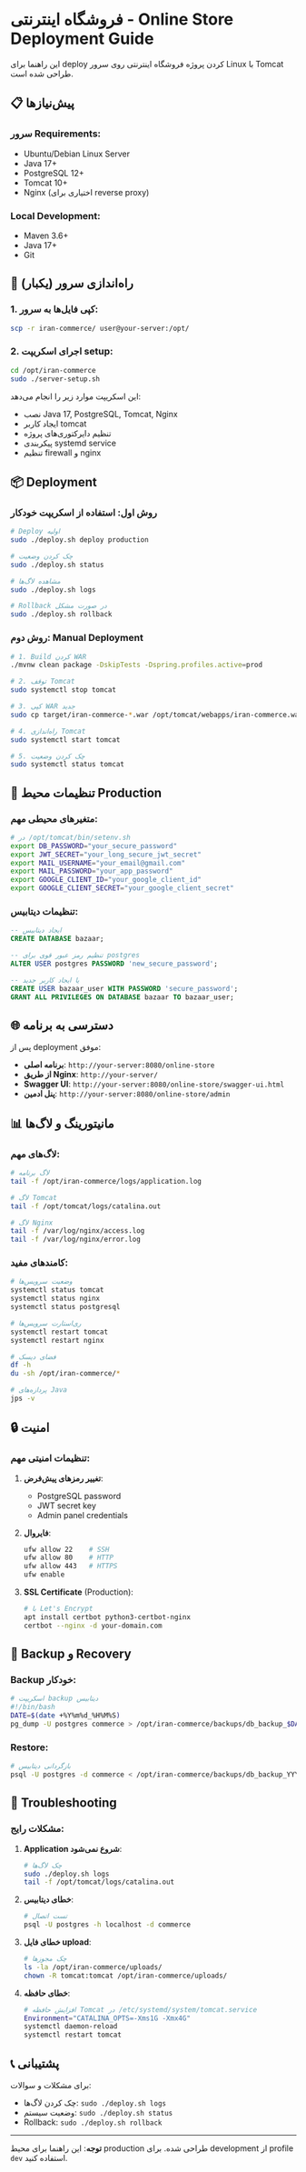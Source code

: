 # فروشگاه اینترنتی - Online Store Deployment Guide

این راهنما برای deploy کردن پروژه فروشگاه اینترنتی روی سرور Linux با Tomcat طراحی شده است.

## 📋 پیش‌نیازها

### سرور Requirements:
- Ubuntu/Debian Linux Server
- Java 17+
- PostgreSQL 12+
- Tomcat 10+
- Nginx (اختیاری برای reverse proxy)

### Local Development:
- Maven 3.6+
- Java 17+
- Git

## 🚀 راه‌اندازی سرور (یکبار)

### 1. کپی فایل‌ها به سرور:
```bash
scp -r iran-commerce/ user@your-server:/opt/
```

### 2. اجرای اسکریپت setup:
```bash
cd /opt/iran-commerce
sudo ./server-setup.sh
```

این اسکریپت موارد زیر را انجام می‌دهد:
- نصب Java 17, PostgreSQL, Tomcat, Nginx
- ایجاد کاربر tomcat
- تنظیم دایرکتوری‌های پروژه
- پیکربندی systemd service
- تنظیم firewall و nginx

## 📦 Deployment

### روش اول: استفاده از اسکریپت خودکار

```bash
# Deploy اولیه
sudo ./deploy.sh deploy production

# چک کردن وضعیت
sudo ./deploy.sh status

# مشاهده لاگ‌ها
sudo ./deploy.sh logs

# Rollback در صورت مشکل
sudo ./deploy.sh rollback
```

### روش دوم: Manual Deployment

```bash
# 1. Build کردن WAR
./mvnw clean package -DskipTests -Dspring.profiles.active=prod

# 2. توقف Tomcat
sudo systemctl stop tomcat

# 3. کپی WAR جدید
sudo cp target/iran-commerce-*.war /opt/tomcat/webapps/iran-commerce.war

# 4. راه‌اندازی Tomcat
sudo systemctl start tomcat

# 5. چک کردن وضعیت
sudo systemctl status tomcat
```

## 🔧 تنظیمات محیط Production

### متغیرهای محیطی مهم:
```bash
# در /opt/tomcat/bin/setenv.sh
export DB_PASSWORD="your_secure_password"
export JWT_SECRET="your_long_secure_jwt_secret"
export MAIL_USERNAME="your_email@gmail.com"
export MAIL_PASSWORD="your_app_password"
export GOOGLE_CLIENT_ID="your_google_client_id"
export GOOGLE_CLIENT_SECRET="your_google_client_secret"
```

### تنظیمات دیتابیس:
```sql
-- ایجاد دیتابیس
CREATE DATABASE bazaar;

-- تنظیم رمز عبور قوی برای postgres
ALTER USER postgres PASSWORD 'new_secure_password';

-- یا ایجاد کاربر جدید
CREATE USER bazaar_user WITH PASSWORD 'secure_password';
GRANT ALL PRIVILEGES ON DATABASE bazaar TO bazaar_user;
```

## 🌐 دسترسی به برنامه

پس از deployment موفق:

- **برنامه اصلی**: `http://your-server:8080/online-store`
- **از طریق Nginx**: `http://your-server/`
- **Swagger UI**: `http://your-server:8080/online-store/swagger-ui.html`
- **پنل ادمین**: `http://your-server:8080/online-store/admin`

## 📊 مانیتورینگ و لاگ‌ها

### لاگ‌های مهم:
```bash
# لاگ برنامه
tail -f /opt/iran-commerce/logs/application.log

# لاگ Tomcat
tail -f /opt/tomcat/logs/catalina.out

# لاگ Nginx
tail -f /var/log/nginx/access.log
tail -f /var/log/nginx/error.log
```

### کامندهای مفید:
```bash
# وضعیت سرویس‌ها
systemctl status tomcat
systemctl status nginx
systemctl status postgresql

# ری‌استارت سرویس‌ها
systemctl restart tomcat
systemctl restart nginx

# فضای دیسک
df -h
du -sh /opt/iran-commerce/*

# پردازه‌های Java
jps -v
```

## 🔒 امنیت

### تنظیمات امنیتی مهم:

1. **تغییر رمزهای پیش‌فرض**:
   - PostgreSQL password
   - JWT secret key
   - Admin panel credentials

2. **فایروال**:
   ```bash
   ufw allow 22    # SSH
   ufw allow 80    # HTTP
   ufw allow 443   # HTTPS
   ufw enable
   ```

3. **SSL Certificate** (Production):
   ```bash
   # با Let's Encrypt
   apt install certbot python3-certbot-nginx
   certbot --nginx -d your-domain.com
   ```

## 🔄 Backup و Recovery

### Backup خودکار:
```bash
# اسکریپت backup دیتابیس
#!/bin/bash
DATE=$(date +%Y%m%d_%H%M%S)
pg_dump -U postgres commerce > /opt/iran-commerce/backups/db_backup_$DATE.sql
```

### Restore:
```bash
# بازگردانی دیتابیس
psql -U postgres -d commerce < /opt/iran-commerce/backups/db_backup_YYYYMMDD_HHMMSS.sql
```

## 🐛 Troubleshooting

### مشکلات رایج:

1. **Application شروع نمی‌شود**:
   ```bash
   # چک لاگ‌ها
   sudo ./deploy.sh logs
   tail -f /opt/tomcat/logs/catalina.out
   ```

2. **خطای دیتابیس**:
   ```bash
   # تست اتصال
   psql -U postgres -h localhost -d commerce
   ```

3. **خطای فایل upload**:
   ```bash
   # چک مجوزها
   ls -la /opt/iran-commerce/uploads/
   chown -R tomcat:tomcat /opt/iran-commerce/uploads/
   ```

4. **خطای حافظه**:
   ```bash
   # افزایش حافظه Tomcat در /etc/systemd/system/tomcat.service
   Environment="CATALINA_OPTS=-Xms1G -Xmx4G"
   systemctl daemon-reload
   systemctl restart tomcat
   ```

## 📞 پشتیبانی

برای مشکلات و سوالات:
- چک کردن لاگ‌ها: `sudo ./deploy.sh logs`
- وضعیت سیستم: `sudo ./deploy.sh status`
- Rollback: `sudo ./deploy.sh rollback`

---

**توجه**: این راهنما برای محیط production طراحی شده. برای development از profile `dev` استفاده کنید.
